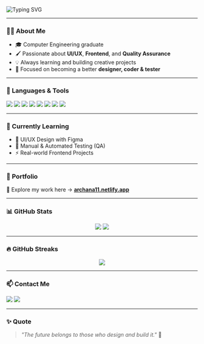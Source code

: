 <!-- Banner -->
<img src="https://readme-typing-svg.demolab.com?font=Fira+Code&size=26&pause=1000&color=F75C7E&center=true&vCenter=true&width=1000&lines=Hi+%F0%9F%91%8B%2C+I'm+Archana+Bhattarai!;UI%2FUX+Designer+%7C+Frontend+Developer+%7C+QA+Enthusiast" alt="Typing SVG" />

---

### 👩‍💻 About Me

- 🎓 Computer Engineering graduate  
- 🖌️ Passionate about **UI/UX**, **Frontend**, and **Quality Assurance**
- 💡 Always learning and building creative projects
- 🎯 Focused on becoming a better **designer, coder & tester**

---

### 🚀 Languages & Tools

<p align="left">
  <img src="https://img.shields.io/badge/Figma-F24E1E?style=for-the-badge&logo=figma&logoColor=white" />
  <img src="https://img.shields.io/badge/HTML5-E34F26?style=for-the-badge&logo=html5&logoColor=white" />
  <img src="https://img.shields.io/badge/CSS3-1572B6?style=for-the-badge&logo=css3&logoColor=white" />
  <img src="https://img.shields.io/badge/JavaScript-F7DF1E?style=for-the-badge&logo=javascript&logoColor=black" />
  <img src="https://img.shields.io/badge/Python-3776AB?style=for-the-badge&logo=python&logoColor=white" />
  <img src="https://img.shields.io/badge/Rust-000000?style=for-the-badge&logo=rust&logoColor=white" />
  <img src="https://img.shields.io/badge/Node.js-339933?style=for-the-badge&logo=node.js&logoColor=white" />
  <img src="https://img.shields.io/badge/VS%20Code-007ACC?style=for-the-badge&logo=visual-studio-code&logoColor=white" />
</p>

---

### 🌱 Currently Learning

- 🎨 UI/UX Design with Figma  
- 🧪 Manual & Automated Testing (QA)  
- ⚡ Real-world Frontend Projects

---

### 📌 Portfolio

🎨 Explore my work here → [**archana11.netlify.app**](https://archana11.netlify.app/)

---

### 📊 GitHub Stats

<p align="center">
  <img src="https://github-readme-stats.vercel.app/api?username=bhattaraiarchana&show_icons=true&theme=tokyonight" />
  <img src="https://github-readme-stats.vercel.app/api/top-langs/?username=bhattaraiarchana&layout=compact&theme=tokyonight" />
</p>

---

### 🔥 GitHub Streaks

<p align="center">
  <img src="https://streak-stats.demolab.com?user=bhattaraiarchana&theme=tokyonight&cache_bust=1" />
</p>

---

### 📫 Contact Me

<p>
  <a href="mailto:archanabhattarai11@gmail.com"><img src="https://img.shields.io/badge/-Gmail-D14836?style=for-the-badge&logo=gmail&logoColor=white"/></a>
  <a href="https://www.linkedin.com/in/archana-bhattarai-b2b3581b0/"><img src="https://img.shields.io/badge/-LinkedIn-blue?style=for-the-badge&logo=Linkedin&logoColor=white"/></a>
</p>

---

### ✨ Quote

> _"The future belongs to those who design and build it."_ 💫
